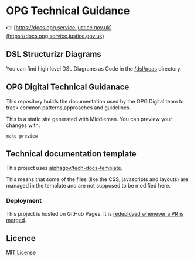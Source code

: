 # OPG Technical Guidance

👉 [https://docs.opg.service.justice.gov.uk](https://docs.opg.service.justice.gov.uk)

## DSL Structurizr Diagrams

You can find high level DSL Diagrams as Code in the [/dsl/poas](./dsl/poas/) directory.

## OPG Digital Technical Guidanace

This repository builds the documentation used by the OPG Digital team to track common patterns,approaches and guidelines.

This is a static site generated with Middleman. You can preview your changes with:

``` make
make preview
```

## Technical documentation template

This project uses [alphagov/tech-docs-template](https://github.com/alphagov/tech-docs-template).

This means that some of the files (like the CSS, javascripts and layouts) are
managed in the template and are not supposed to be modified here.

### Deployment

This project is hosted on GitHub Pages. It is [redeployed whenever a PR is merged][actions].

## Licence

[MIT License](LICENCE.md)

[actions]: https://github.com/ministryofjustice/opg-technical-guidance/blob/main/.github/workflows/publish.yml
